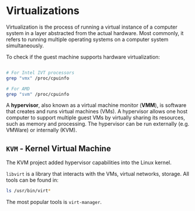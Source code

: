 # Virtualizations

Virtualization is the process of running a virtual instance of a computer system in a layer abstracted from the actual hardware. Most commonly, it refers to running multiple operating systems on a computer system simultaneously.

To check if the guest machine supports hardware virtualization:

```bash

# For Intel IVT processors
grep "vmx" /proc/cpuinfo

# For AMD
grep "svm" /proc/cpuinfo

```

A **hypervisor**, also known as a virtual machine monitor (**VMM**), is software that creates and runs virtual machines (VMs). A hypervisor allows one host computer to support multiple guest VMs by virtually sharing its resources, such as memory and processing. The hypervisor can be run externally (e.g. VMWare) or internally (KVM).

## `KVM` - Kernel Virtual Machine

The KVM project added hypervisor capabilities into the Linux kernel.

`libvirt` is a library that interacts with the VMs, virtual networks, storage. All tools can be found in:

```bash
ls /usr/bin/virt*
```

The most popular tools is `virt-manager`.
